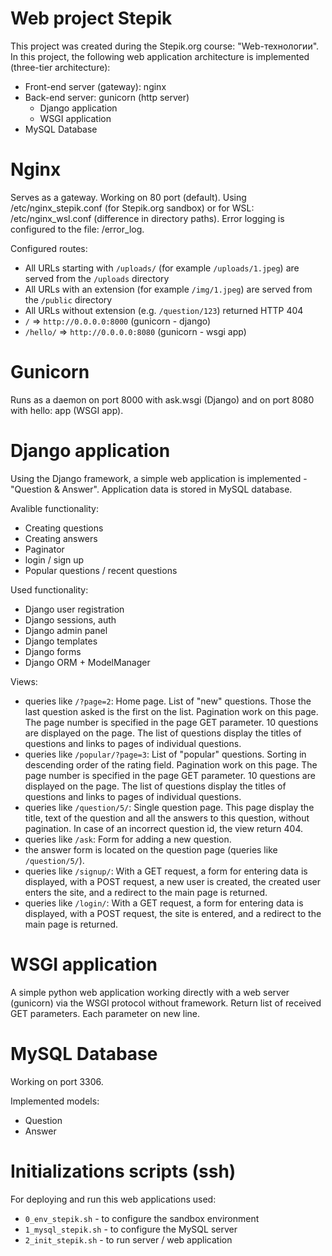 # Web project Stepik

This project was created during the Stepik.org course: "Web-технологии". In this project, the following web application architecture is implemented (three-tier architecture):

* Front-end server (gateway): nginx
* Back-end server: gunicorn (http server)
  * Django application
  * WSGI application
* MySQL Database
  
# Nginx

Serves as a gateway. Working on 80 port (default). Using /etc/nginx_stepik.conf (for Stepik.org sandbox) or for WSL: /etc/nginx_wsl.conf (difference in directory paths). Error logging is configured to the file: /error_log.

Configured routes:
* All URLs starting with `/uploads/` (for example `/uploads/1.jpeg`) are served from the `/uploads` directory
* All URLs with an extension (for example `/img/1.jpeg`) are served from the `/public` directory
* All URLs without extension (e.g. `/question/123`) returned HTTP 404
* `/` => `http://0.0.0.0:8000` (gunicorn - django)
* `/hello/` => `http://0.0.0.0:8080` (gunicorn - wsgi app)

# Gunicorn

Runs as a daemon on port 8000 with ask.wsgi (Django) and on port 8080 with hello: app (WSGI app).

# Django application

Using the Django framework, a simple web application is implemented - "Question & Answer". Application data is stored in MySQL database.

Avalible functionality:
* Сreating questions
* Сreating answers
* Paginator
* login / sign up
* Popular questions / recent questions

Used functionality:
* Django user registration
* Django sessions, auth
* Django admin panel
* Django templates
* Django forms
* Django ORM + ModelManager

Views:
* queries like `/?page=2`:
Home page. List of "new" questions. Those the last question asked is the first on the list. Pagination work on this page. The page number is specified in the page GET parameter. 10 questions are displayed on the page. The list of questions display the titles of questions and links to pages of individual questions.
* queries like `/popular/?page=3`:
List of "popular" questions. Sorting in descending order of the rating field. Pagination work on this page. The page number is specified in the page GET parameter. 10 questions are displayed on the page. The list of questions display the titles of questions and links to pages of individual questions.
* queries like `/question/5/`:
Single question page. This page display the title, text of the question and all the answers to this question, without pagination. In case of an incorrect question id, the view return 404.
* queries like `/ask`:
Form for adding a new question.
* the answer form is located on the question page (queries like `/question/5/`). 
* queries like `/signup/`:
With a GET request, a form for entering data is displayed, with a POST request, a new user is created, the created user enters the site, and a redirect to the main page is returned.
* queries like `/login/`:
With a GET request, a form for entering data is displayed, with a POST request, the site is entered, and a redirect to the main page is returned.

# WSGI application

A simple python web application working directly with a web server (gunicorn) via the WSGI protocol without framework. Return list of received GET parameters. Each parameter on new line. 

# MySQL Database

Working on port 3306. 

Implemented models:
* Question
* Answer

# Initializations scripts (ssh)

For deploying and run this web applications used:
* `0_env_stepik.sh` - to configure the sandbox environment
* `1_mysql_stepik.sh` - to configure the MySQL server
* `2_init_stepik.sh` - to run server / web application
